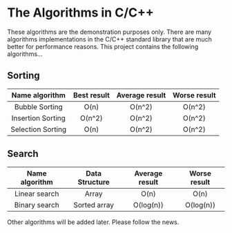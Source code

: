 # The Algorithms in C/C++

These algorithms are the demonstration purposes only. There are
many algorithms implementations in the C/C++ standard 
library that are much better for performance reasons. This 
project contains the following algorithms...


## Sorting

| Name algorithm    | Best result | Average result | Worse result |
|:-----------------:|:-----------:|:--------------:|:------------:|
| Bubble Sorting    | O(n)        | O(n^2)         | O(n^2)       |
| Insertion Sorting | O(n^2)      | O(n^2)         | O(n^2)       |
| Selection Sorting | O(n)        | O(n^2)         | O(n^2)       |

## Search

| Name algorithm    | Data Structure | Average result | Worse result |
|:-----------------:|:--------------:|:--------------:|:------------:|
| Linear search     | Array          | O(n)           | O(n)         |
| Binary search     | Sorted array   | O(log(n))      | O(log(n))    |


Other algorithms will be added later. Please follow 
the news.
